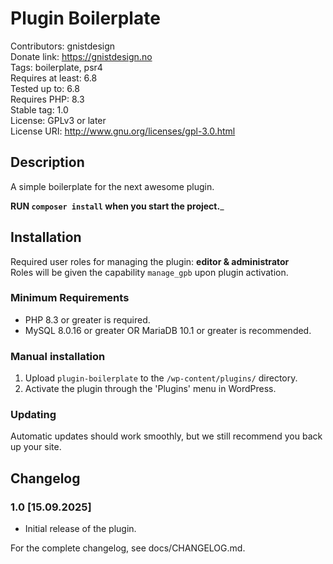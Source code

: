 # Plugin Boilerplate

Contributors: gnistdesign  
Donate link: https://gnistdesign.no  
Tags: boilerplate, psr4  
Requires at least: 6.8  
Tested up to: 6.8  
Requires PHP: 8.3  
Stable tag: 1.0  
License: GPLv3 or later  
License URI: http://www.gnu.org/licenses/gpl-3.0.html  

## Description

A simple boilerplate for the next awesome plugin.

__RUN `composer install` when you start the project.___

## Installation

Required user roles for managing the plugin: __editor & administrator__  
Roles will be given the capability `manage_gpb` upon plugin activation.

### Minimum Requirements

* PHP 8.3 or greater is required.
* MySQL 8.0.16 or greater OR MariaDB 10.1 or greater is recommended.

### Manual installation 

1. Upload `plugin-boilerplate` to the `/wp-content/plugins/` directory.
2. Activate the plugin through the 'Plugins' menu in WordPress.

### Updating

Automatic updates should work smoothly, but we still recommend you back up your site.

## Changelog

### 1.0 [15.09.2025]

* Initial release of the plugin.

For the complete changelog, see docs/CHANGELOG.md.
